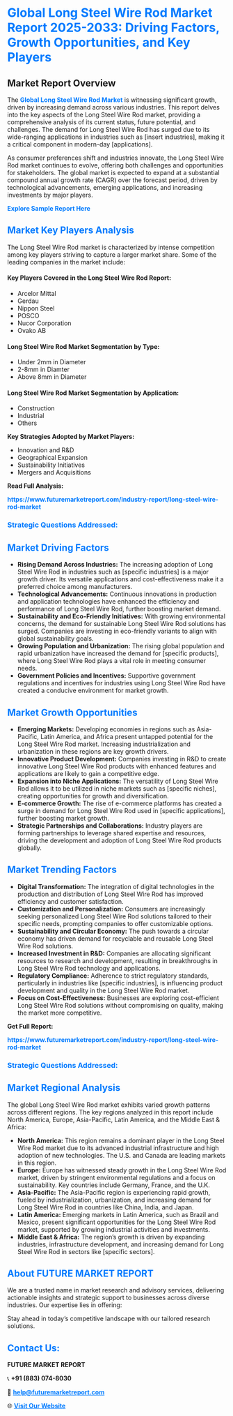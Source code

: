 <h1 style="color: #007BFF;">Global Long Steel Wire Rod Market Report 2025-2033: Driving Factors, Growth Opportunities, and Key Players</h1>

<section id="overview">
<h2>Market Report Overview</h2>
<p>The <a href="https://www.futuremarketreport.com/industry-report/long-steel-wire-rod-market" style="color: #007BFF; text-decoration: none;"><strong>Global Long Steel Wire Rod Market</strong></a> is witnessing significant growth, driven by increasing demand across various industries. This report delves into the key aspects of the Long Steel Wire Rod market, providing a comprehensive analysis of its current status, future potential, and challenges. The demand for Long Steel Wire Rod has surged due to its wide-ranging applications in industries such as [insert industries], making it a critical component in modern-day [applications].</p>
<p>As consumer preferences shift and industries innovate, the Long Steel Wire Rod market continues to evolve, offering both challenges and opportunities for stakeholders. The global market is expected to expand at a substantial compound annual growth rate (CAGR) over the forecast period, driven by technological advancements, emerging applications, and increasing investments by major players.</p>
</section>

<section id="overview">
<p><a href="https://www.futuremarketreport.com/request-sample/reportId=41508" style="color: #007BFF; text-decoration: none;"><strong>Explore Sample Report Here</strong></a></p>
</section>

<section id="key-players">
<h2 style="color: #007BFF;">Market Key Players Analysis</h2>
<p>The Long Steel Wire Rod market is characterized by intense competition among key players striving to capture a larger market share. Some of the leading companies in the market include:</p>
<h4>Key Players Covered in the Long Steel Wire Rod Report:</h4>
<ul><li>Arcelor Mittal</li><li>Gerdau</li><li>Nippon Steel</li><li>POSCO</li><li>Nucor Corporation</li><li>Ovako AB</li></ul>
<h4>Long Steel Wire Rod Market Segmentation by Type:</h4>
<ul><li>Under 2mm in Diameter</li><li>2-8mm in Diamter</li><li>Above 8mm in Diameter</li></ul>

<h4>Long Steel Wire Rod Market Segmentation by Application:</h4>
<ul><li>Construction</li><li>Industrial</li><li>Others</li></ul>
<p><strong>Key Strategies Adopted by Market Players:</strong></p>
<ul>
<li>Innovation and R&D</li>
<li>Geographical Expansion</li>
<li>Sustainability Initiatives</li>
<li>Mergers and Acquisitions</li>
</ul>
</section>

<section>
<p><strong>Read Full Analysis: </strong></p><a href="https://www.futuremarketreport.com/industry-report/long-steel-wire-rod-market" style="color: #007BFF; text-decoration: none;"><strong>https://www.futuremarketreport.com/industry-report/long-steel-wire-rod-market</strong></a>
<h3 style="color: #007BFF;">Strategic Questions Addressed:</h3>
</section>

<section id="driving-factors">
<h2 style="color: #007BFF;">Market Driving Factors</h2>
<ul>
<li><strong>Rising Demand Across Industries:</strong> The increasing adoption of Long Steel Wire Rod in industries such as [specific industries] is a major growth driver. Its versatile applications and cost-effectiveness make it a preferred choice among manufacturers.</li>
<li><strong>Technological Advancements:</strong> Continuous innovations in production and application technologies have enhanced the efficiency and performance of Long Steel Wire Rod, further boosting market demand.</li>
<li><strong>Sustainability and Eco-Friendly Initiatives:</strong> With growing environmental concerns, the demand for sustainable Long Steel Wire Rod solutions has surged. Companies are investing in eco-friendly variants to align with global sustainability goals.</li>
<li><strong>Growing Population and Urbanization:</strong> The rising global population and rapid urbanization have increased the demand for [specific products], where Long Steel Wire Rod plays a vital role in meeting consumer needs.</li>
<li><strong>Government Policies and Incentives:</strong> Supportive government regulations and incentives for industries using Long Steel Wire Rod have created a conducive environment for market growth.</li>
</ul>
</section>

<section id="growth-opportunities">
<h2 style="color: #007BFF;">Market Growth Opportunities</h2>
<ul>
<li><strong>Emerging Markets:</strong> Developing economies in regions such as Asia-Pacific, Latin America, and Africa present untapped potential for the Long Steel Wire Rod market. Increasing industrialization and urbanization in these regions are key growth drivers.</li>
<li><strong>Innovative Product Development:</strong> Companies investing in R&D to create innovative Long Steel Wire Rod products with enhanced features and applications are likely to gain a competitive edge.</li>
<li><strong>Expansion into Niche Applications:</strong> The versatility of Long Steel Wire Rod allows it to be utilized in niche markets such as [specific niches], creating opportunities for growth and diversification.</li>
<li><strong>E-commerce Growth:</strong> The rise of e-commerce platforms has created a surge in demand for Long Steel Wire Rod used in [specific applications], further boosting market growth.</li>
<li><strong>Strategic Partnerships and Collaborations:</strong> Industry players are forming partnerships to leverage shared expertise and resources, driving the development and adoption of Long Steel Wire Rod products globally.</li>
</ul>
</section>

<section id="trending-factors">
<h2 style="color: #007BFF;">Market Trending Factors</h2>
<ul>
<li><strong>Digital Transformation:</strong> The integration of digital technologies in the production and distribution of Long Steel Wire Rod has improved efficiency and customer satisfaction.</li>
<li><strong>Customization and Personalization:</strong> Consumers are increasingly seeking personalized Long Steel Wire Rod solutions tailored to their specific needs, prompting companies to offer customizable options.</li>
<li><strong>Sustainability and Circular Economy:</strong> The push towards a circular economy has driven demand for recyclable and reusable Long Steel Wire Rod solutions.</li>
<li><strong>Increased Investment in R&D:</strong> Companies are allocating significant resources to research and development, resulting in breakthroughs in Long Steel Wire Rod technology and applications.</li>
<li><strong>Regulatory Compliance:</strong> Adherence to strict regulatory standards, particularly in industries like [specific industries], is influencing product development and quality in the Long Steel Wire Rod market.</li>
<li><strong>Focus on Cost-Effectiveness:</strong> Businesses are exploring cost-efficient Long Steel Wire Rod solutions without compromising on quality, making the market more competitive.</li>
</ul>
</section>

<section>
<p><strong>Get Full Report: </strong></p><a href="https://www.futuremarketreport.com/industry-report/long-steel-wire-rod-market" style="color: #007BFF; text-decoration: none;"><strong>https://www.futuremarketreport.com/industry-report/long-steel-wire-rod-market</strong></a>
<h3 style="color: #007BFF;">Strategic Questions Addressed:</h3>
</section>


<section id="regional-analysis">
<h2 style="color: #007BFF;">Market Regional Analysis</h2>
<p>The global Long Steel Wire Rod market exhibits varied growth patterns across different regions. The key regions analyzed in this report include North America, Europe, Asia-Pacific, Latin America, and the Middle East & Africa:</p>
<ul>
<li><strong>North America:</strong> This region remains a dominant player in the Long Steel Wire Rod market due to its advanced industrial infrastructure and high adoption of new technologies. The U.S. and Canada are leading markets in this region.</li>
<li><strong>Europe:</strong> Europe has witnessed steady growth in the Long Steel Wire Rod market, driven by stringent environmental regulations and a focus on sustainability. Key countries include Germany, France, and the U.K.</li>
<li><strong>Asia-Pacific:</strong> The Asia-Pacific region is experiencing rapid growth, fueled by industrialization, urbanization, and increasing demand for Long Steel Wire Rod in countries like China, India, and Japan.</li>
<li><strong>Latin America:</strong> Emerging markets in Latin America, such as Brazil and Mexico, present significant opportunities for the Long Steel Wire Rod market, supported by growing industrial activities and investments.</li>
<li><strong>Middle East & Africa:</strong> The region’s growth is driven by expanding industries, infrastructure development, and increasing demand for Long Steel Wire Rod in sectors like [specific sectors].</li>
</ul>
</section>

<footer>
<h2 style="color: #007BFF;">About FUTURE MARKET REPORT</h2>
<p>We are a trusted name in market research and advisory services, delivering actionable insights and strategic support to businesses across diverse industries. Our expertise lies in offering:</p>

<p>Stay ahead in today’s competitive landscape with our tailored research solutions.</p>

<h2 style="color: #007BFF;">Contact Us:</h2>
<p><strong>FUTURE MARKET REPORT</strong></p>
<p>📞 <strong>+91 (883) 074-8030</strong></p>
<p>📧 <strong><a href="mailto:help@futuremarketreport.com" style="color: #007BFF;">help@futuremarketreport.com</a></strong></p>
<p>🌐 <strong><a href="https://www.futuremarketreport.com/" style="color: #007BFF;">Visit Our Website</a></strong></p>
</footer>